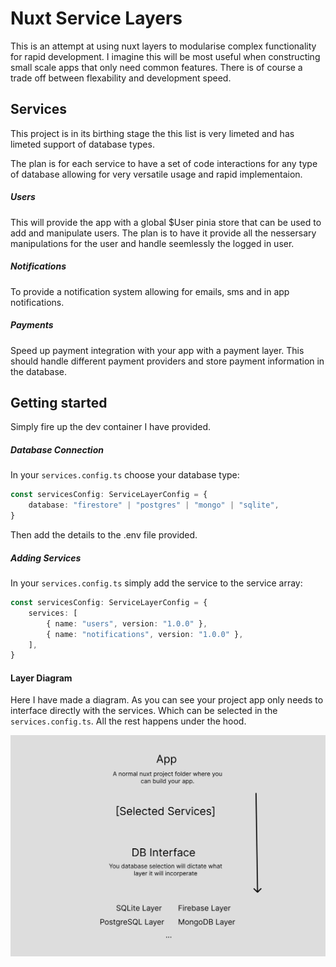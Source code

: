 # Nuxt Service Layers

This is an attempt at using nuxt layers to modularise complex functionality for rapid development. I
imagine this will be most useful when constructing small scale apps that only need common features.
There is of course a trade off between flexability and development speed.

## Services

This project is in its birthing stage the this list is very limeted and has limeted support of
database types.

The plan is for each service to have a set of code interactions for any type of database allowing
for very versatile usage and rapid implementaion.

##### Users

This will provide the app with a global $User pinia store that can be used to add and manipulate
users. The plan is to have it provide all the nessersary manipulations for the user and handle
seemlessly the logged in user.

##### Notifications

To provide a notification system allowing for emails, sms and in app notifications.

##### Payments

Speed up payment integration with your app with a payment layer. This should handle different
payment providers and store payment information in the database.

## Getting started

Simply fire up the dev container I have provided.

##### Database Connection

In your `services.config.ts` choose your database type:

```ts
const servicesConfig: ServiceLayerConfig = {
	database: "firestore" | "postgres" | "mongo" | "sqlite",
}
```

Then add the details to the .env file provided.

##### Adding Services

In your `services.config.ts` simply add the service to the service array:

```ts
const servicesConfig: ServiceLayerConfig = {
	services: [
		{ name: "users", version: "1.0.0" },
		{ name: "notifications", version: "1.0.0" },
	],
}
```

#### Layer Diagram

Here I have made a diagram. As you can see your project app only needs to interface directly with
the services. Which can be selected in the `services.config.ts`. All the rest happens under the
hood.

![Diagram of the layer stack](./assets/stack-diagram.png)

